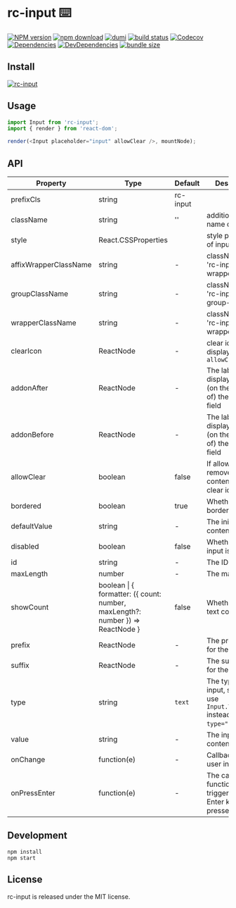 # rc-input ⌨️

[![NPM version][npm-image]][npm-url] [![npm download][download-image]][download-url] [![dumi](https://img.shields.io/badge/docs%20by-dumi-blue?style=flat-square)](https://github.com/umijs/dumi) [![build status][github-actions-image]][github-actions-url] [![Codecov][codecov-image]][codecov-url] [![Dependencies][david-image]](david-url) [![DevDependencies][david-dev-image]][david-dev-url] [![bundle size][bundlephobia-image]][bundlephobia-url]

[npm-image]: http://img.shields.io/npm/v/rc-input.svg?style=flat-square
[npm-url]: http://npmjs.org/package/rc-input
[github-actions-image]: https://github.com/react-component/input/workflows/CI/badge.svg
[github-actions-url]: https://github.com/react-component/input/actions
[codecov-image]: https://img.shields.io/codecov/c/github/react-component/input/master.svg?style=flat-square
[codecov-url]: https://codecov.io/gh/react-component/input/branch/master
[david-url]: https://david-dm.org/react-component/input
[david-image]: https://david-dm.org/react-component/input/status.svg?style=flat-square
[david-dev-url]: https://david-dm.org/react-component/input?type=dev
[david-dev-image]: https://david-dm.org/react-component/input/dev-status.svg?style=flat-square
[download-image]: https://img.shields.io/npm/dm/rc-input.svg?style=flat-square
[download-url]: https://npmjs.org/package/rc-input
[bundlephobia-url]: https://bundlephobia.com/result?p=rc-input
[bundlephobia-image]: https://badgen.net/bundlephobia/minzip/rc-input

## Install

[![rc-input](https://nodei.co/npm/rc-input.png)](https://npmjs.org/package/rc-input)

## Usage

```js
import Input from 'rc-input';
import { render } from 'react-dom';

render(<Input placeholder="input" allowClear />, mountNode);
```

## API

| Property              | Type                                                                               | Default  | Description                                                                                                                                                         |
| --------------------- | ---------------------------------------------------------------------------------- | -------- | ------------------------------------------------------------------------------------------------------------------------------------------------------------------- |
| prefixCls             | string                                                                             | rc-input |                                                                                                                                                                     |
| className             | string                                                                             | ''       | additional class name of input                                                                                                                                      |
| style                 | React.CSSProperties                                                                |          | style properties of input                                                                                                                                           |
| affixWrapperClassName | string                                                                             | -        | className with 'rc-input-affix-wrapper'                                                                                                                             |
| groupClassName        | string                                                                             | -        | className with 'rc-input-group-wrapper'                                                                                                                             |
| wrapperClassName      | string                                                                             | -        | className with 'rc-input-wrapper'                                                                                                                                   |
| clearIcon             | ReactNode                                                                          | -        | clear icon displayed with `allowClear`                                                                                                                              |
| addonAfter            | ReactNode                                                                          | -        | The label text displayed after (on the right side of) the input field                                                                                               |
| addonBefore           | ReactNode                                                                          | -        | The label text displayed before (on the left side of) the input field                                                                                               |
| allowClear            | boolean                                                                            | false    | If allow to remove input content with clear icon                                                                                                                    |
| bordered              | boolean                                                                            | true     | Whether has border style                                                                                                                                            |
| defaultValue          | string                                                                             | -        | The initial input content                                                                                                                                           |
| disabled              | boolean                                                                            | false    | Whether the input is disabled                                                                                                                                       |
| id                    | string                                                                             | -        | The ID for input                                                                                                                                                    |
| maxLength             | number                                                                             | -        | The max length                                                                                                                                                      |
| showCount             | boolean &#124; { formatter: ({ count: number, maxLength?: number }) => ReactNode } | false    | Whether show text count                                                                                                                                             |
| prefix                | ReactNode                                                                          | -        | The prefix icon for the Input                                                                                                                                       |
| suffix                | ReactNode                                                                          | -        | The suffix icon for the Input                                                                                                                                       |
| type                  | string                                                                             | `text`   | The type of input, see: [MDN](https://developer.mozilla.org/docs/Web/HTML/Element/input#Form_%3Cinput%3E_types)( use `Input.TextArea` instead of `type="textarea"`) |
| value                 | string                                                                             | -        | The input content value                                                                                                                                             |
| onChange              | function(e)                                                                        | -        | Callback when user input                                                                                                                                            |
| onPressEnter          | function(e)                                                                        | -        | The callback function that is triggered when Enter key is pressed                                                                                                   |

## Development

```
npm install
npm start
```

## License

rc-input is released under the MIT license.
